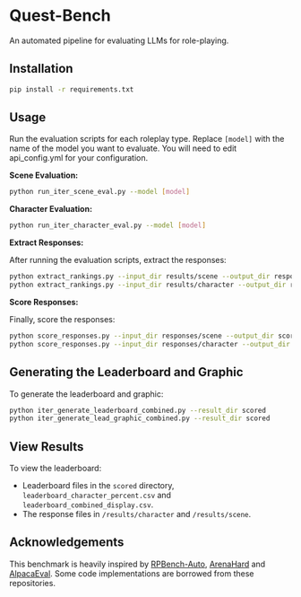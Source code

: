 # Quest-Bench

An automated pipeline for evaluating LLMs for role-playing.

## Installation
```bash
pip install -r requirements.txt
```

## Usage
Run the evaluation scripts for each roleplay type. Replace `[model]` with the name of the model you want to evaluate.
You will need to edit api_config.yml for your configuration.

**Scene Evaluation:**

```bash
python run_iter_scene_eval.py --model [model] 
```

**Character Evaluation:**

```bash
python run_iter_character_eval.py --model [model]
```

**Extract Responses:**

After running the evaluation scripts, extract the responses:

```bash
python extract_rankings.py --input_dir results/scene --output_dir responses/scene
python extract_rankings.py --input_dir results/character --output_dir responses/character
```

**Score Responses:**

Finally, score the responses:

```bash
python score_responses.py --input_dir responses/scene --output_dir scored/scene --roleplay_type scene
python score_responses.py --input_dir responses/character --output_dir scored/character --roleplay_type character 
```

## Generating the Leaderboard and Graphic

To generate the leaderboard and graphic:

```bash
python iter_generate_leaderboard_combined.py --result_dir scored
python iter_generate_lead_graphic_combined.py --result_dir scored
```

## View Results

To view the leaderboard:

*   Leaderboard files in the `scored` directory, `leaderboard_character_percent.csv` and `leaderboard_combined_display.csv`.
*   The response files in `/results/character` and `/results/scene`. 

## Acknowledgements

This benchmark is heavily inspired by [RPBench-Auto](https://github.com/boson-ai/RPBench-Auto), [ArenaHard](https://github.com/lm-sys/arena-hard-auto) and [AlpacaEval](https://tatsu-lab.github.io/alpaca_eval/). Some code implementations are borrowed from these repositories.
